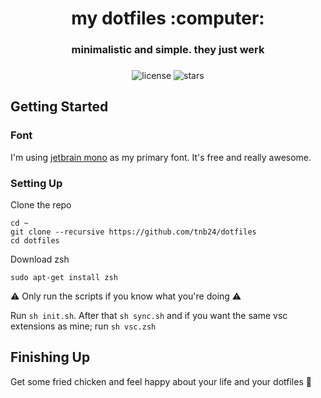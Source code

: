 <div align="center">
  <h1>my dotfiles :computer:</h1>
  <h3>minimalistic and simple. they just werk <h3>
</div>
<div align="center">
  <img src="https://img.shields.io/github/license/tnb24/dotfiles" alt="license" />
  <img src="https://img.shields.io/github/stars/tnb24/dotfiles" alt="stars" />
</div>
    
## Getting Started

### Font

I'm using [jetbrain mono](https://www.jetbrains.com/lp/mono/) as my primary font. It's free and really awesome.

### Setting Up

Clone the repo


```
cd ~
git clone --recursive https://github.com/tnb24/dotfiles 
cd dotfiles
```

Download zsh

```
sudo apt-get install zsh
```

:warning: Only run the scripts if you know what you're doing :warning:

Run ```sh init.sh```. After that ```sh sync.sh``` and if you want the same vsc extensions as mine; run ```sh vsc.zsh```


## Finishing Up

Get some fried chicken and feel happy about your life and your dotfiles :tada: